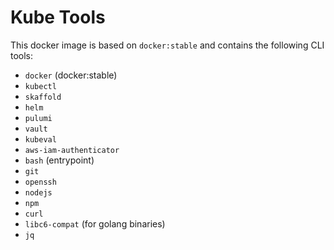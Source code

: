 # Kube Tools

This docker image is based on `docker:stable` and contains the following CLI tools:
- `docker` (docker:stable)
- `kubectl`
- `skaffold`
- `helm`
- `pulumi`
- `vault`
- `kubeval`
- `aws-iam-authenticator`
- `bash` (entrypoint)
- `git`
- `openssh`
- `nodejs`
- `npm`
- `curl`
- `libc6-compat` (for golang binaries)
- `jq`
